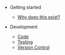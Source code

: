 * Getting started

  * [Why does this exist?](why.md)

* Development
  * [Code](development/code.md)
  * [Testing](development/testing.md)
  * [Version Control](development/version-control.md)

<!--* Guide

  * [Deploy](deploy.md)
  * [Helpers](helpers.md)
  * [Vue compatibility](vue.md)
  * [CDN](cdn.md)
  * [Offline Mode(PWA)](pwa.md)
  * [Server-Side Rendering(SSR)](ssr.md)
  * [Embed Files <sup style="color:red">(new)<sup>](embed-files.md)

* [Awesome docsify](awesome.md)
* [Changelog](changelog.md)-->